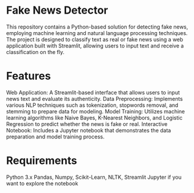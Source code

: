 # Fake News Detector
This repository contains a Python-based solution for detecting fake news, employing machine learning and natural language processing techniques. The project is designed to classify text as real or fake news using a web application built with Streamlit, allowing users to input text and receive a classification on the fly.
# Features
Web Application: A Streamlit-based interface that allows users to input news text and evaluate its authenticity.
Data Preprocessing: Implements various NLP techniques such as tokenization, stopwords removal, and stemming to prepare data for modeling.
Model Training: Utilizes machine learning algorithms like Naive Bayes, K-Nearest Neighbors, and Logistic Regression to predict whether the news is fake or real.
Interactive Notebook: Includes a Jupyter notebook that demonstrates the data preparation and model training process.
# Requirements
Python 3.x
Pandas, Numpy, Scikit-Learn, NLTK, Streamlit
Jupyter if you want to explore the notebook
